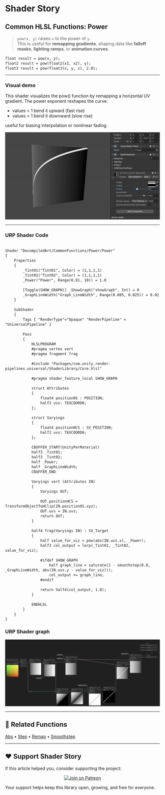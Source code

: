 # Shader Story

## Common HLSL Functions: Power

> `pow(x, y)` raises `x` to the power of `y`.  
> This is useful for **remapping gradients**, shaping data like **falloff masks**, **lighting ramps**, or **animation curves**.

```hlsl
float result = pow(x, y);
float2 result = pow(float2(x1, x2), y);
float3 result = pow(float3(x, y, z), 2.0);
```

---

### Visual demo 
This shader visualizes the pow() function by remapping a horizontal UV gradient.
The power exponent reshapes the curve:

- values < 1 bend it upward (fast rise)
- values > 1 bend it downward (slow rise)
  
useful for biasing interpolation or nonlinear fading.

<p align="center">
<img src="https://github.com/DeGGeD/ShaderStory/blob/main/Resources/Images/Chapters/CommonFunctions/Power/DA_CommonFuncs_Power_Demo_01.gif" alt="Shader Story: Function - Power" title="Shader Story: Function - Power">
</p>

---
### URP Shader Code

```hlsl

Shader "DecompiledArt/CommonFunctions/Power/Power"
{
    Properties
    {
        _Tint01("Tint01", Color) = (1,1,1,1)
        _Tint02("Tint02", Color) = (1,1,1,1)
        _Power("Power", Range(0.01, 10)) = 1.0

        [Toggle(SHOW_GRAPH)] _ShowGraph("showGraph", Int) = 0
        _GraphLineWidth("Graph_LineWidth", Range(0.005, 0.025)) = 0.02
    }

    SubShader
    {
        Tags { "RenderType"="Opaque" "RenderPipeline" = "UniversalPipeline" }

        Pass
        {
            HLSLPROGRAM
            #pragma vertex vert
            #pragma fragment frag

            #include "Packages/com.unity.render-pipelines.universal/ShaderLibrary/Core.hlsl"

            #pragma shader_feature_local SHOW_GRAPH

            struct Attributes
            {
                float4 positionOS : POSITION;
                half2 uvs: TEXCOORD0;
            };

            struct Varyings
            {
                float4 positionHCS : SV_POSITION;
                half2 uvs: TEXCOORD0;
            };

            CBUFFER_START(UnityPerMaterial)
            half3 _Tint01;
            half3 _Tint02;
            half _Power;
            half _GraphLineWidth;
            CBUFFER_END

            Varyings vert (Attributes IN)
            {
                Varyings OUT;

                OUT.positionHCS = TransformObjectToHClip(IN.positionOS.xyz);
                OUT.uvs = IN.uvs;
                return OUT;
            }

            half4 frag(Varyings IN) : SV_Target
            {
                half value_for_viz = pow(abs(IN.uvs.x), _Power);
                half3 col_output = lerp(_Tint01, _Tint02, value_for_viz);

                #ifdef SHOW_GRAPH
                    half graph_line = saturate(1 - smoothstep(0.0, _GraphLineWidth, abs(IN.uvs.y - value_for_viz)));
                    col_output += graph_line;
                #endif

                return half4(col_output, 1.0);
            }

            ENDHLSL
        }
    }
}

```

### URP Shader graph
<p align="center">
<img src="https://github.com/DeGGeD/ShaderStory/blob/main/Resources/Images/Chapters/CommonFunctions/Power/DA_CommonFuncs_Power_Graph_01.png" alt="Shader Story: Function - Power" title="Shader Story: Function - Power">
</p>

---

## 🔗 Related Functions

[Abs](https://github.com/DeGGeD/ShaderStory/blob/main/Chapters/CommonFunctions/Abs.md) • [Step](https://github.com/DeGGeD/ShaderStory/blob/main/Chapters/CommonFunctions/Step.md) • [Remap](https://github.com/DeGGeD/ShaderStory/blob/main/Chapters/CommonFunctions/Remap.md) • [Smoothstep](https://github.com/DeGGeD/ShaderStory/blob/main/Chapters/CommonFunctions/Smoothstep.md)

---

## ❤️ Support Shader Story

If this article helped you, consider supporting the project:

<p align="center">
  <a href="https://www.patreon.com/decompiled_art" target="_blank">
    <img src="https://img.shields.io/badge/Join%20on%20Patreon-%20Exclusive%20Updates%20%26%20Community-orange?style=for-the-badge&logo=patreon" alt="Join on Patreon">
  </a>
</p>

Your support helps keep this library open, growing, and free for everyone.
